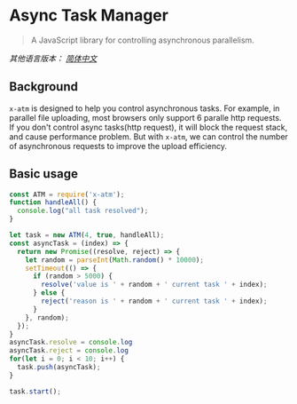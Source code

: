 # Async Task Manager
> A JavaScript library for controlling asynchronous parallelism.

*其他语言版本： [简体中文](README.zh.md)*

## Background
`x-atm` is designed to help you control asynchronous tasks.
For example, in parallel file uploading, most browsers only support 6 paralle http requests. If you don't control async tasks(http request), it will block the request stack, and cause performance problem. But with `x-atm`, we can control the number of asynchronous requests to improve the upload efficiency.

## Basic usage
```javascript
const ATM = require('x-atm');
function handleAll() {
  console.log("all task resolved");
}

let task = new ATM(4, true, handleAll);
const asyncTask = (index) => {
  return new Promise((resolve, reject) => {
    let random = parseInt(Math.random() * 10000);
    setTimeout(() => {
      if (random > 5000) {
        resolve('value is ' + random + ' current task ' + index);
      } else {
        reject('reason is ' + random + ' current task ' + index);
      }
    }, random);
  });
}
asyncTask.resolve = console.log
asyncTask.reject = console.log
for(let i = 0; i < 10; i++) {
  task.push(asyncTask);
}

task.start();
```